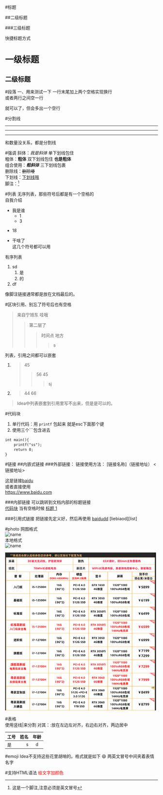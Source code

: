 #标题

##二级标题

###三级标题

快捷标题方式

一级标题
===
二级标题
---

#段落
一、用来测试一下
一行末尾加上两个空格实现换行  
或者两行之间空一行

就可以了，但会多出一个空行

#分割线
***
---
*****
和数量没关系，都是分割线

#强调
斜体：_我是斜体_ 单下划线包住  
粗体：__粗体__  双下划线包住  **也是粗体**  
组合使用：___粗斜体___  三下划线包裹  
删除线：~~删除喽~~  
下划线：<u>下划线哦</u>  
脚注：[^脚注哦]


#列表
无序列表，那些符号后都是有一个空格的  
自我介绍  
+ 我是谁
  + 1
  + 3
- 18
* 干啥了    
这几个符号都可以用

有序列表  
1. sd  
    1. 是  
    2. 的
2. df


[^脚注哦]:这是一个脚注,注意必须是英文冒号

像脚注链接通常都是放在文档最后的。


#区块引用、别忘了符号后也有空格  
> 来自宁旭东
> 哇哦
>> 第二层了
> >> 时间点
> 地方
> >>>s


列表，引用之间都可以嵌套
1. > 45
   >> 56
   > 45
   > >>sj
2. > 44
   > 66

> Idea中列表嵌套到引用里写不出来，但是是可以的。


#代码块
1. 单行代码：用 `printf` 包起来
就是esc下面那个键
2. 使用三个```包含进去
```
int main(){
    printf("ss");
    return 0;
}
```

#链接
##内嵌式链接
###外部链接：
链接使用方法：
[链接名称]（链接地址）
<链接地址>

这是链接[baidu](https://www.baidu.com)  
或者直接使用  
<https://www.baidu.com>  

###内部链接
可以跳转到文档内部的标题链接  
[代码块](#代码块) 
当有空格时候
[标题 1](#标题-1)

###引用式链接
把链接先定义好，然后再使用
[baidudd][baidu]
[liebiaod][list]
<!-- 定义链接 -->
[baidu]:www.baidu.com
[lsit]:#列表

#photo
网图格式  
![name](https://pic4.zhimg.com/v2-6b4a550f939d832a6ed92764bea4f593_r.jpg)  
本地格式  
![name](绝对路径)

<img src="img.png" width="500"/>

#表格  
使用竖线|来分割 
    对其：:放在左边左对齐，右边右对齐，两边居中

| 工号  |  姓名 | 年龄  |
|:----|----:|:---:|
| 是   |   s |  d  |
#emoji
Idea不支持这些花里胡哨的。格式就是如下
:smile:
两英文冒号中间夹着表情名字

#支持HTML语法
<font color="red">给文字加颜色</font>











